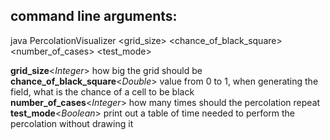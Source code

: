  ## command line arguments:
 java PercolationVisualizer <grid_size> <chance_of_black_square> <number_of_cases> <test_mode>
 
 **grid_size**<*Integer*> how big the grid should be  
 **chance_of_black_square**<*Double*> value from 0 to 1, when generating the field, what is the chance of a cell to be black  
 **number_of_cases**<*Integer*> how many times should the percolation repeat  
**test_mode**<*Boolean*> print out a table of time needed to perform the percolation without drawing it